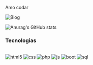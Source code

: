 Amo codar

![Blog](https://img.shields.io/badge/website-000000?style=for-the-badge&logo=About.me&logoColor=white)

![Anurag's GitHub stats](https://github-readme-stats.vercel.app/api?username=uestee&show_icons=true&theme=transparent)

### Tecnologias

<div style="display: inline_block"> <br>
<img aligm="center" alt="html5" src="https://img.shields.io/badge/HTML5-E34F26?style=for-the-badge&logo=html5&logoColor=white">
<img aligm="center" alt="css" src="https://img.shields.io/badge/CSS3-1572B6?style=for-the-badge&logo=css3&logoColor=white">
<img aligm="center" alt="php" src="https://img.shields.io/badge/PHP-777BB4?style=for-the-badge&logo=php&logoColor=white">
<img aligm="center" alt="js" src="https://img.shields.io/badge/JavaScript-F7DF1E?style=for-the-badge&logo=javascript&logoColor=black">
<img aligm="center" alt="boot" src="https://img.shields.io/badge/Bootstrap-563D7C?style=for-the-badge&logo=bootstrap&logoColor=white">
<img aligm="center" alt="sql" src="https://img.shields.io/badge/MySQL-00000F?style=for-the-badge&logo=mysql&logoColor=white">
</div>
